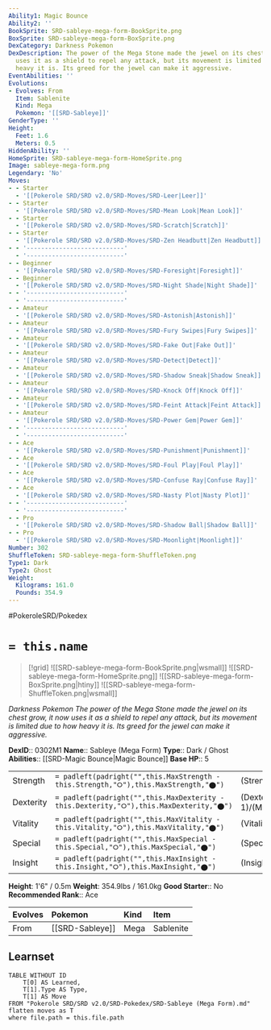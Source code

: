 ```yaml
---
Ability1: Magic Bounce
Ability2: ''
BookSprite: SRD-sableye-mega-form-BookSprite.png
BoxSprite: SRD-sableye-mega-form-BoxSprite.png
DexCategory: Darkness Pokemon
DexDescription: The power of the Mega Stone made the jewel on its chest grow, it now
  uses it as a shield to repel any attack, but its movement is limited due to how
  heavy it is. Its greed for the jewel can make it aggressive.
EventAbilities: ''
Evolutions:
- Evolves: From
  Item: Sablenite
  Kind: Mega
  Pokemon: '[[SRD-Sableye]]'
GenderType: ''
Height:
  Feet: 1.6
  Meters: 0.5
HiddenAbility: ''
HomeSprite: SRD-sableye-mega-form-HomeSprite.png
Image: sableye-mega-form.png
Legendary: 'No'
Moves:
- - Starter
  - '[[Pokerole SRD/SRD v2.0/SRD-Moves/SRD-Leer|Leer]]'
- - Starter
  - '[[Pokerole SRD/SRD v2.0/SRD-Moves/SRD-Mean Look|Mean Look]]'
- - Starter
  - '[[Pokerole SRD/SRD v2.0/SRD-Moves/SRD-Scratch|Scratch]]'
- - Starter
  - '[[Pokerole SRD/SRD v2.0/SRD-Moves/SRD-Zen Headbutt|Zen Headbutt]]'
- - '---------------------------'
  - '---------------------------'
- - Beginner
  - '[[Pokerole SRD/SRD v2.0/SRD-Moves/SRD-Foresight|Foresight]]'
- - Beginner
  - '[[Pokerole SRD/SRD v2.0/SRD-Moves/SRD-Night Shade|Night Shade]]'
- - '---------------------------'
  - '---------------------------'
- - Amateur
  - '[[Pokerole SRD/SRD v2.0/SRD-Moves/SRD-Astonish|Astonish]]'
- - Amateur
  - '[[Pokerole SRD/SRD v2.0/SRD-Moves/SRD-Fury Swipes|Fury Swipes]]'
- - Amateur
  - '[[Pokerole SRD/SRD v2.0/SRD-Moves/SRD-Fake Out|Fake Out]]'
- - Amateur
  - '[[Pokerole SRD/SRD v2.0/SRD-Moves/SRD-Detect|Detect]]'
- - Amateur
  - '[[Pokerole SRD/SRD v2.0/SRD-Moves/SRD-Shadow Sneak|Shadow Sneak]]'
- - Amateur
  - '[[Pokerole SRD/SRD v2.0/SRD-Moves/SRD-Knock Off|Knock Off]]'
- - Amateur
  - '[[Pokerole SRD/SRD v2.0/SRD-Moves/SRD-Feint Attack|Feint Attack]]'
- - Amateur
  - '[[Pokerole SRD/SRD v2.0/SRD-Moves/SRD-Power Gem|Power Gem]]'
- - '---------------------------'
  - '---------------------------'
- - Ace
  - '[[Pokerole SRD/SRD v2.0/SRD-Moves/SRD-Punishment|Punishment]]'
- - Ace
  - '[[Pokerole SRD/SRD v2.0/SRD-Moves/SRD-Foul Play|Foul Play]]'
- - Ace
  - '[[Pokerole SRD/SRD v2.0/SRD-Moves/SRD-Confuse Ray|Confuse Ray]]'
- - Ace
  - '[[Pokerole SRD/SRD v2.0/SRD-Moves/SRD-Nasty Plot|Nasty Plot]]'
- - '---------------------------'
  - '---------------------------'
- - Pro
  - '[[Pokerole SRD/SRD v2.0/SRD-Moves/SRD-Shadow Ball|Shadow Ball]]'
- - Pro
  - '[[Pokerole SRD/SRD v2.0/SRD-Moves/SRD-Moonlight|Moonlight]]'
Number: 302
ShuffleToken: SRD-sableye-mega-form-ShuffleToken.png
Type1: Dark
Type2: Ghost
Weight:
  Kilograms: 161.0
  Pounds: 354.9
---
```


#PokeroleSRD/Pokedex

# `= this.name`

> [!grid]
> ![[SRD-sableye-mega-form-BookSprite.png|wsmall]]
> ![[SRD-sableye-mega-form-HomeSprite.png]]
> ![[SRD-sableye-mega-form-BoxSprite.png|htiny]]
> ![[SRD-sableye-mega-form-ShuffleToken.png|wsmall]]


*Darkness Pokemon*
*The power of the Mega Stone made the jewel on its chest grow, it now uses it as a shield to repel any attack, but its movement is limited due to how heavy it is. Its greed for the jewel can make it aggressive.*

**DexID**:: 0302M1
**Name**:: Sableye (Mega Form)
**Type**:: Dark / Ghost
**Abilities**:: [[SRD-Magic Bounce|Magic Bounce]]
**Base HP**:: 5

|           |                                                                                        |                                          |
| --------- | -------------------------------------------------------------------------------------- | ---------------------------------------- |
| Strength  | `= padleft(padright("",this.MaxStrength - this.Strength,"⭘"),this.MaxStrength,"⬤")`    | (Strength::2)/(MaxStrength::5)   |
| Dexterity | `= padleft(padright("",this.MaxDexterity - this.Dexterity,"⭘"),this.MaxDexterity,"⬤")` | (Dexterity:: 1)/(MaxDexterity::2) |
| Vitality  | `= padleft(padright("",this.MaxVitality - this.Vitality,"⭘"),this.MaxVitality,"⬤")`    | (Vitality::3)/(MaxVitality::7)   |
| Special   | `= padleft(padright("",this.MaxSpecial - this.Special,"⭘"),this.MaxSpecial,"⬤")`       | (Special::3)/(MaxSpecial::6)     |
| Insight   | `= padleft(padright("",this.MaxInsight - this.Insight,"⭘"),this.MaxInsight,"⬤")`       | (Insight::3)/(MaxInsight::7)     |

**Height**: 1'6" / 0.5m
**Weight**: 354.9lbs / 161.0kg
**Good Starter**:: No
**Recommended Rank**:: Ace

| Evolves   | Pokemon         | Kind   | Item      |
|:----------|:----------------|:-------|:----------|
| From      | [[SRD-Sableye]] | Mega   | Sablenite |

## Learnset

```dataview
TABLE WITHOUT ID
    T[0] AS Learned,
    T[1].Type AS Type,
    T[1] AS Move
FROM "Pokerole SRD/SRD v2.0/SRD-Pokedex/SRD-Sableye (Mega Form).md"
flatten moves as T
where file.path = this.file.path
```
